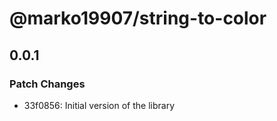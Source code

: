# @marko19907/string-to-color

## 0.0.1

### Patch Changes

- 33f0856: Initial version of the library
